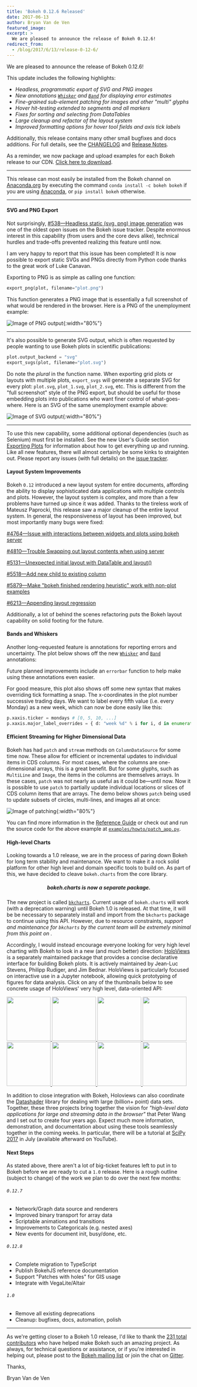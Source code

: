 ```yaml
---
title: 'Bokeh 0.12.6 Released'
date: 2017-06-13
author: Bryan Van de Ven
featured_image:
excerpt: >
  We are pleased to announce the release of Bokeh 0.12.6!
redirect_from:
  - /blog/2017/6/13/release-0-12-6/
---
```


We are pleased to announce the release of Bokeh 0.12.6!

This update includes the following highlights:

* *Headless, programmatic export of SVG and PNG images*
* *New annotations [`Whisker`](https://bokeh.pydata.org/en/0.12.6/docs/user_guide/annotations.html#whiskers) and [`Band`](https://bokeh.pydata.org/en/0.12.6/docs/user_guide/annotations.html#bands) for displaying error estimates*
* *Fine-grained sub-element patching for images and other "multi" glyphs*
* *Hover hit-testing extended to segments and all markers*
* *Fixes for sorting and selecting from DataTables*
* *Large cleanup and refactor of the layout system*
* *Improved formatting options for hover tool fields and axis tick labels*

Additionally, this release contains many other small bugfixes and docs additions.
For full details, see the [CHANGELOG](https://github.com/bokeh/bokeh/blob/master/CHANGELOG)
and [Release Notes](https://bokeh.pydata.org/en/latest/docs/releases/0.12.6.html).

As a reminder, we now package and upload examples for each Bokeh release
to our CDN. [Click here to download](https://cdn.pydata.org/bokeh/examples/examples-0.12.6.zip).

-----

This release can most easily be installed from the Bokeh channel on
[Anaconda.org](https://anaconda.org/bryanv/dashboard) by executing the
command ``conda install -c bokeh bokeh`` if you are using
[Anaconda](https://www.anaconda.com/downloads), or ``pip install bokeh``
otherwise.

-----


#### SVG and PNG Export

Not surprisingly, [#538&mdash;Headless static (svg, png) image generation](https://github.com/bokeh/bokeh/issues/538) was one of the oldest open issues on the Bokeh issue tracker. Despite enormous interest in this capability (from users and the core devs alike), technical hurdles and trade-offs prevented realizing this feature until now.

I am very happy to report that this issue has been completed! It is now possible to export static SVGs and PNGs directly from Python code thanks to the great work of Luke Canavan.

Exporting to PNG is as simple as calling one function:

```python
export_png(plot, filename="plot.png")
```

This function generates a PNG image that is essentially a full screenshot of what would be rendered in the browser. Here is a PNG of the unemployment example:

![Image of PNG output](/images/release-0-12-6/unemployment.png){:width="80%"}

-----

It's also possible to generate SVG output, which is often requested by people wanting to use Bokeh plots in scientific publications:

```python
plot.output_backend = "svg"
export_svgs(plot, filename="plot.svg")
```
Do note the *plural* in the function name. When exporting grid plots or layouts with multiple plots, `export_svgs` will generate a separate SVG for every plot: `plot.svg`, `plot_1.svg`, `plot_2.svg`, etc. This is different from the "full screenshot" style of the PNG export, but should be useful for those embedding plots into publications who want finer control of what-goes-where.
Here is an SVG of the same unemployment example above:

![Image of SVG output](/images/release-0-12-6/unemployment.svg){:width="80%"}

-----

To use this new capability, some additional optional dependencies (such as Selenium) must first be installed. See the new User's Guide section [Exporting Plots](https://bokeh.pydata.org/en/0.12.6/docs/user_guide/export.html) for information about how to get everything up and running. Like all new features, there will almost certainly be some kinks to straighten out. Please report any issues (with full details) on the [issue tracker](https://github.com/bokeh/bokeh/issues).

#### Layout System Improvements

Bokeh `0.12` introduced a new layout system for entire documents, affording the ability to display sophisticated data applications with multiple controls and plots. However, the layout system is complex, and more than a few problems have turned up since it was added. Thanks to the tireless work of Mateusz Paprocki, this release saw a major cleanup of the entire layout system. In general, the responsiveness of layout has been improved, but most importantly many bugs were fixed:

[#4764&mdash;Issue with interactions between widgets and plots using bokeh server](https://github.com/bokeh/bokeh/issues/4764)

[#4810&mdash;Trouble Swapping out layout contents when using server](https://github.com/bokeh/bokeh/issues/4810)

[#5131&mdash;Unexpected initial layout with DataTable and layout()](https://github.com/bokeh/bokeh/issues/5131)

[#5518&mdash;Add new child to existing column](https://github.com/bokeh/bokeh/issues/5518)

[#5879&mdash;Make "bokeh finished rendering heuristic" work with non-plot examples](https://github.com/bokeh/bokeh/issues/5879)

[#6213&mdash;Appending layout regression](https://github.com/bokeh/bokeh/issues/6213)

Additionally, a lot of behind the scenes refactoring puts the Bokeh layout capability on solid footing for the future.

#### Bands and Whiskers

Another long-requested feature is annotations for reporting errors and uncertainty. The plot below shows off the new [`Whisker`](https://bokeh.pydata.org/en/0.12.6/docs/user_guide/annotations.html#whiskers) and [`Band`](https://bokeh.pydata.org/en/0.12.6/docs/user_guide/annotations.html#bands) annotations:

<div>
<center>
<script
    src="/js/release-0-12-6/error.js"
    id="56320aac-19a0-4054-9a45-e8adaf04d7ba"
    data-bokeh-model-id="d5ca1cab-a386-491d-ad1c-14b07835f09f"
    data-bokeh-doc-id="8a4d34ae-bf9f-4bcf-a19f-902216d6c453"
></script>
</center>
</div>

Future planned improvements include an `errorbar` function to help make using these annotations even easier.

For good measure, this plot also shows off some new syntax that makes overriding tick formatting a snap. The x-coordinates in the plot number successive trading days. We want to label every fifth value (i.e. every Monday) as a new week, which can now be done easily like this:

```python
p.xaxis.ticker = mondays # [0, 5, 10, ...]
p.xaxis.major_label_overrides = { d: "week %d" % i for i, d in enumerate(mondays)}
```

#### Efficient Streaming for Higher Dimensional Data

Bokeh has had `patch` and `stream` methods on `ColumnDataSource` for some time now. These allow for efficient or incremental updates to individual items in CDS columns. For most cases, where the columns are one-dimensional arrays, this is a great benefit. But for some glyphs, such as `MultiLine` and `Image`, the items in the columns are themselves arrays. In these cases, `patch` was not nearly as useful as it could be&mdash;until now. Now it is possible to use `patch` to partially update individual locations or slices of CDS column items that are arrays. The demo below shows `patch` being used to update subsets of circles, multi-lines, and images all at once:

![Image of patching](/images/release-0-12-6/patch.gif){:width="80%"}

You can find more information in the [Reference Guide](https://bokeh.pydata.org/en/0.12.6/docs/reference/models/sources.html#bokeh.models.sources.ColumnDataSource.patch) or check out and run the source code for the above example at [`examples/howto/patch_app.py`](https://github.com/bokeh/bokeh/blob/0.12.6/examples/howto/patch_app.py).

#### High-level Charts

Looking towards a 1.0 release, we are in the process of paring down Bokeh for long term stability and maintenance. We want to make it a rock solid platform for other high level and domain specific tools to build on. As part of this, we have decided to cleave `bokeh.charts` from the core library.

<center><h5><b>bokeh.charts is now a separate package.</b></h5></center>

The new project is called [`bkcharts`](https://github.com/bokeh/bkcharts). Current usage of `bokeh.charts` will work (with a deprecation warning) until Bokeh 1.0 is released. At that time, it will be be necessary to separately install and import from the `bkcharts` package to continue using this API. However, due to resource constraints, *support and maintenance for `bkcharts` by the current team will be extremely minimal from this point on .*

Accordingly, I would instead encourage everyone looking for very high level charting with Bokeh to look in a new (and much better) direction: [HoloViews](http://holoviews.org/) is a separately maintained package that provides a concise declarative interface for building Bokeh plots. It is actively maintained by Jean-Luc Stevens, Philipp Rudiger, and Jim Bednar. HoloViews is particularly focused on interactive use in a Jupyter notebook, allowing quick prototyping of figures for data analysis. Click on any of the thumbnails below to see concrete usage of HoloViews' very high level, data-oriented API:

<a href="http://build.holoviews.org/gallery/streams/bokeh/bounds_selection.html">
  <img height="120" src="/images/release-0-12-6/bounds_selection.gif" />
</a>
<a href="http://build.holoviews.org/gallery/demos/bokeh/bachelors_degrees_by_gender.html">
  <img height="120" src="/images/release-0-12-6/degrees.png" />
</a>
<a href="http://build.holoviews.org/gallery/streams/bokeh/heatmap_tap.html">
  <img height="120" src="/images/release-0-12-6/heatmap_tap.gif" />
</a>
<a href="http://build.holoviews.org/gallery/elements/bokeh/VectorField.html">
  <img height="120" src="/images/release-0-12-6/quiver.png" />
</a>
<a href="http://build.holoviews.org/gallery/demos/bokeh/measles_example.html">
  <img height="120" src="/images/release-0-12-6/measles.png" />
</a>
<a href="http://build.holoviews.org/gallery/demos/bokeh/square_limit.html">
  <img height="120" src="/images/release-0-12-6/escher.png" />
</a>
<a href="http://build.holoviews.org/gallery/streams/bokeh/range_histogram.html">
  <img height="120" style="height: 120px;" src="/images/release-0-12-6/range_histogram.gif" />
</a>
<a href="http://build.holoviews.org/gallery/demos/bokeh/topographic_hillshading.html">
  <img height="120" src="/images/release-0-12-6/relief.png" />
</a>

In addition to close integration with Bokeh, Holoviews can also coordinate the [Datashader](http://datashader.readthedocs.io/en/latest/) library for dealing with large (billion+ point) data sets. Together, these three projects bring together the vision for *"high-level data applications for large and streaming data in the browser"* that Peter Wang and I set out to create four years ago. Expect much more information, demonstration, and documentation about using these tools seamlessly together in the coming weeks. In particular, there will be a tutorial at [SciPy 2017](https://scipy2017.scipy.org/ehome/220975/493418/) in July (available afterward on YouTube).


#### Next Steps

As stated above, there aren't a lot of big-ticket features left to put in to Bokeh before we are ready to cut a `1.0` release. Here is a rough outline (subject to change) of the work we plan to do over the next few months:

###### ``0.12.7``

* Network/Graph data source and renderers
* Improved binary transport for array data
* Scriptable animations and transitions
* Improvements to Categoricals (e.g. nested axes)
* New events for document init, busy/done, etc.

###### ``0.12.8``

* Complete migration to TypeScript
* Publish BokehJS reference documentation
* Support "Patches with holes" for GIS usage
* Integrate with VegaLite/Altair

###### ``1.0``

* Remove all existing deprecations
* Cleanup: bugfixes, docs, automation, polish

-----

As we're getting closer to a Bokeh 1.0 release, I'd like to thank the [231
total contributors](https://github.com/bokeh/bokeh/graphs/contributors) who
have helped make Bokeh such an amazing project. As always, for technical questions
or assistance, or if you're interested in helping out, please post to the
[Bokeh mailing list](https://groups.google.com/a/anaconda.com/forum/#!forum/bokeh)
or join the chat on [Gitter](https://gitter.im/bokeh/bokeh).

Thanks,

Bryan Van de Ven
